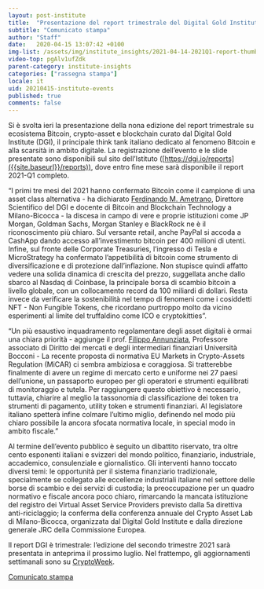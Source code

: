 ```yaml
---
layout: post-institute
title:  "Presentazione del report trimestrale del Digital Gold Institute"
subtitle: "Comunicato stampa" 
author: "Staff"
date:   2020-04-15 13:07:42 +0100
img-list: /assets/img/institute_insights/2021-04-14-2021Q1-report-thumb.jpg
video-top: pgAlv1ufZdk
parent-category: institute-insights
categories: ["rassegna stampa"]
locale: it
uid: 20210415-institute-events
published: true
comments: false
---
```


Si è svolta ieri la presentazione della nona edizione del report trimestrale su ecosistema Bitcoin, crypto-asset e blockchain curato dal Digital Gold Institute (DGI), il principale think tank italiano dedicato al fenomeno Bitcoin e alla scarsità in ambito digitale. La registrazione dell’evento e le slide presentate sono disponibili sul sito dell’Istituto ([https://dgi.io/reports]({{site.baseurl}}/reports)), dove entro fine mese sarà disponibile il report 2021-Q1 completo.

“I primi tre mesi del 2021 hanno confermato Bitcoin come il campione di una asset class alternativa - ha dichiarato [Ferdinando M. Ametrano](https://ametrano.net/it/about/), Direttore Scientifico del DGI e docente di Bitcoin and Blockchain Technology a Milano-Bicocca - la discesa in campo di vere e proprie istituzioni come JP Morgan, Goldman Sachs, Morgan Stanley e BlackRock ne è il riconoscimento più chiaro. Sul versante retail, anche PayPal si accoda a CashApp dando accesso all’investimento bitcoin per 400 milioni di utenti. Infine, sul fronte delle Corporate Treasuries, l’ingresso di Tesla e MicroStrategy ha confermato l’appetibilità di bitcoin come strumento di diversificazione e di protezione dall’inflazione. Non stupisce quindi affatto vedere una solida dinamica di crescita del prezzo, suggellata anche dallo sbarco al Nasdaq di Coinbase, la principale borsa di scambio bitcoin a livello globale, con un collocamento record da 100 miliardi di dollari. Resta invece da verificare la sostenibilità nel tempo di fenomeni come i cosiddetti NFT - Non Fungible Tokens, che ricordano purtroppo molto da vicino esperimenti al limite del truffaldino come ICO e cryptokitties”.

“Un più esaustivo inquadramento regolamentare degli asset digitali è ormai una chiara priorità - aggiunge il prof. [Filippo Annunziata](http://faculty.unibocconi.it/filippoannunziata/), Professore associato di Diritto dei mercati e degli intermediari finanziari Università Bocconi - La recente proposta di normativa EU Markets in Crypto-Assets Regulation (MiCAR) ci sembra ambiziosa e coraggiosa. Si tratterebbe finalmente di avere un regime di mercato certo e uniforme nei 27 paesi dell’unione, un passaporto europeo per gli operatori e strumenti equilibrati di monitoraggio e tutela. Per raggiungere questo obiettivo è necessario, tuttavia, chiarire al meglio la tassonomia di classificazione dei token tra strumenti di pagamento, utility token e strumenti finanziari. Al legislatore italiano spetterà infine colmare l’ultimo miglio, definendo nel modo più chiaro possibile la ancora sfocata normativa locale, in special modo in ambito fiscale.”

Al termine dell’evento pubblico è seguito un dibattito riservato, tra oltre cento esponenti italiani e svizzeri del mondo politico, finanziario, industriale, accademico, consulenziale e giornalistico. Gli interventi hanno toccato diversi temi: le opportunità per il sistema finanziario tradizionale, specialmente se collegato alle eccellenze industriali italiane nel settore delle borse di scambio e dei servizi di custodia; la preoccupazione per un quadro normativo e fiscale ancora poco chiaro, rimarcando la mancata istituzione del registro dei Virtual Asset Service Providers previsto dalla 5a direttiva anti-riciclaggio; la conferma della conferenza annuale del Crypto Asset Lab di Milano-Bicocca, organizzata dal Digital Gold Institute e dalla direzione generale JRC della Commissione Europea.

Il report DGI è trimestrale: l’edizione del secondo trimestre 2021 sarà presentata in anteprima il prossimo luglio. Nel frattempo, gli aggiornamenti settimanali sono su [CryptoWeek]({{site.baseurl}}/cryptoweek).

[Comunicato stampa]({{site.baseurl}}/docs/20210415-comunicato-stampa-report-dgi.pdf)
